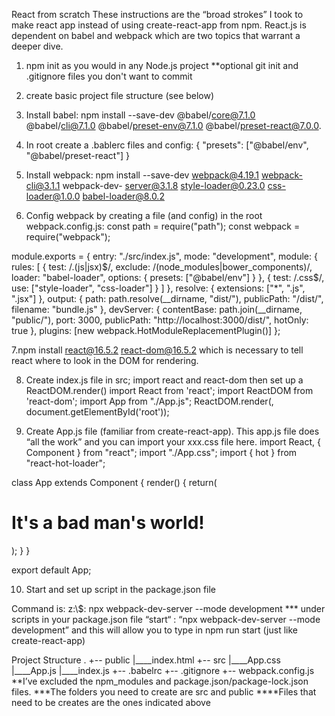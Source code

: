 React from scratch
These instructions are the “broad strokes” I took to make react app instead of using create-react-app from npm. React.js is dependent on babel and webpack which are two topics that warrant a deeper dive.

1. npm init as you would in any Node.js project
**optional git init and .gitignore files you don't want to commit

2. create basic project file structure (see below)

3. Install babel: 
	npm install --save-dev @babel/core@7.1.0 @babel/cli@7.1.0 	@babel/preset-env@7.1.0 @babel/preset-react@7.0.0.

4. In root create a .bablerc files and config: 
{
    "presets": ["@babel/env", "@babel/preset-react"]
}

5. Install webpack:
	npm install --save-dev webpack@4.19.1 webpack-cli@3.1.1 webpack-dev-	server@3.1.8 style-loader@0.23.0 css-loader@1.0.0 babel-loader@8.0.2

6. Config webpack by creating a file (and config) in the root webpack.config.js:
const path = require("path");
const webpack = require("webpack");
 
module.exports = {
  entry: "./src/index.js",
  mode: "development",
  module: {
    rules: [
      {
        test: /\.(js|jsx)$/,
        exclude: /(node_modules|bower_components)/,
        loader: "babel-loader",
        options: { presets: ["@babel/env"] }
      },
      {
        test: /\.css$/,
        use: ["style-loader", "css-loader"]
      }
    ]
  },
  resolve: { extensions: ["*", ".js", ".jsx"] },
  output: {
    path: path.resolve(__dirname, "dist/"),
    publicPath: "/dist/",
    filename: "bundle.js"
  },
  devServer: {
    contentBase: path.join(__dirname, "public/"),
    port: 3000,
    publicPath: "http://localhost:3000/dist/",
    hotOnly: true
  },
  plugins: [new webpack.HotModuleReplacementPlugin()]
};

7.npm install react@16.5.2 react-dom@16.5.2 which is necessary to tell react where to look in the DOM for rendering. 

8. Create index.js file in src; import react and react-dom then set up a ReactDOM.render() 
import React from 'react';
import ReactDOM from 'react-dom';
import App from "./App.js";
ReactDOM.render(<App />, document.getElementById('root'));

9. Create App.js file (familiar from create-react-app). This app.js file does “all the work” and you can import your xxx.css file here.
import React, { Component } from "react";
import "./App.css";
import { hot } from "react-hot-loader";
 
class App extends Component {
    render() {
        return(
            <div className="App">
                <h1>It's a bad man's world!</h1>
            </div>
        );
    }
}
 
export default App;

10. Start and set up script in the package.json file 

Command is: z:\\<path>$: npx webpack-dev-server --mode development
*** under scripts in your package.json file 
“start“ : “npx webpack-dev-server --mode development” and this will allow you to type in npm run start (just like create-react-app)

Project Structure
.
+-- public
  |____index.html
+-- src
  |____App.css
  |____App.js
  |____index.js
+-- .babelrc
+-- .gitignore 
+-- webpack.config.js
**I’ve excluded the npm_modules and package.json/package-lock.json files. 
***The folders you need to create are src and public 
****Files that need to be creates are the ones indicated above

